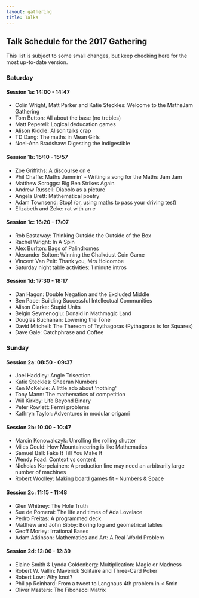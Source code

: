 ```yaml
---
layout: gathering
title: Talks
---
```


## Talk Schedule for the 2017 Gathering

This list is subject to some small changes, but keep checking here for the most up-to-date version.

### Saturday
#### Session 1a: 14:00 - 14:47

- Colin Wright, Matt Parker and Katie Steckles: Welcome to the MathsJam Gathering
- Tom Button: All about the base (no trebles)
- Matt Peperell: Logical deducation games
- Alison Kiddle: Alison talks crap
- TD Dang: The maths in Mean Girls
- Noel-Ann Bradshaw: Digesting the indigestible

#### Session 1b: 15:10 - 15:57

- Zoe Griffiths: A discourse on e
- Phil Chaffe: Maths Jammin' - Writing a song for the Maths Jam Jam
- Matthew Scroggs: Big Ben Strikes Again
- Andrew Russell: Diabolo as a picture
- Angela Brett: Mathematical poetry
- Adam Townsend: Stop! (or, using maths to pass your driving test)
- Elizabeth and Zeke: rat with an e

#### Session 1c: 16:20 - 17:07

- Rob Eastaway: Thinking Outside the Outside of the Box
- Rachel Wright: In A Spin
- Alex Burlton: Bags of Palindromes
- Alexander Bolton: Winning the Chalkdust Coin Game
- Vincent Van Pelt: Thank you, Mrs Holcombe
- Saturday night table activities: 1 minute intros

#### Session 1d: 17:30 - 18:17

- Dan Hagon: Double Negation and the Excluded Middle
- Ben Pace: Building Successful Intellectual Communities
- Alison Clarke: Stupid Units
- Belgin Seymenoglu: Donald in Mathmagic Land
- Douglas Buchanan: Lowering the Tone
- David Mitchell: The Thereom of Trythagoras (Pythagoras is for Squares)
- Dave Gale: Catchphrase and Coffee

### Sunday
#### Session 2a: 08:50 - 09:37

- Joel Haddley: Angle Trisection
- Katie Steckles: Sheeran Numbers
- Ken McKelvie: A little ado about 'nothing'
- Tony Mann: The mathematics of competition
- Will Kirkby: Life Beyond Binary
- Peter Rowlett: Fermi problems
- Kathryn Taylor: Adventures in modular origami

#### Session 2b: 10:00 - 10:47

- Marcin Konowalczyk: Unrolling the rolling shutter
- Miles Gould: How Mountaineering is like Mathematics
- Samuel Ball: Fake It Till You Make It
- Wendy Foad: Context vs content
- Nicholas Korpelainen: A production line may need an arbitrarily large number of machines
- Robert Woolley: Making board games fit - Numbers & Space

#### Session 2c: 11:15 - 11:48

- Glen Whitney: The Hole Truth
- Sue de Pomerai: The life and times of Ada Lovelace
- Pedro Freitas: A programmed deck
- Matthew and John Bibby: Boring log and geometrical tables
- Geoff Morley: Irrational Bases
- Adam Atkinson: Mathematics and Art: A Real-World Problem

#### Session 2d: 12:06 - 12:39

- Elaine Smith & Lynda Goldenberg: Multiplication: Magic or Madness
- Robert W. Vallin: Maverick Solitaire and Three-Card Poker
- Robert Low: Why knot?
- Philipp Reinhard: From a tweet to Langnaus 4th problem in < 5min
- Oliver Masters: The Fibonacci Matrix
